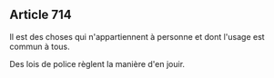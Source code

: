 Article 714
----
Il est des choses qui n'appartiennent à personne et dont l'usage est commun à
tous.

Des lois de police règlent la manière d'en jouir.
